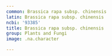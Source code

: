 ```yaml
---
common: Brassica rapa subsp. chinensis
latin: Brassica rapa subsp. chinensis
ncbi: '93385'
title: Brassica rapa subsp. chinensis
group: Plants and Fungi
image: .na.character

---
```

